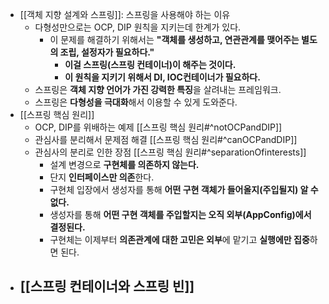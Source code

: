 - [[객체 지향 설계와 스프링]]: 스프링을 사용해야 하는 이유
	- 다형성만으로는 OCP, DIP 원칙을 지키는데 한계가 있다.
		- 이 문제를 해결하기 위해서는 **"객체를 생성하고, 연관관계를 맺어주는 별도의 조립, 설정자가 필요하다."**
			- **이걸 스프링(스프링 컨테이너)이 해주는 것이다.**
			- **이 원칙을 지키기 위해서 DI, IOC컨테이너가 필요하다.**
	- 스프링은 **객체 지향 언어가 가진 강력한 특징**을 살려내는 프레임워크.
	- 스프링은 **다형성을 극대화**해서 이용할 수 있게 도와준다.
- [[스프링 핵심 원리]]
	- OCP, DIP를 위배하는 예제 [[스프링 핵심 원리#^notOCPandDIP]]
	- 관심사를 분리해서 문제점 해결 [[스프링 핵심 원리#^canOCPandDIP]]
	- 관심사의 분리로 인한 장점 [[스프링 핵심 원리#^separationOfinterests]]
		- 설계 변경으로 **구현체를 의존하지 않는다.**
		- 단지 **인터페이스만 의존**한다.
		- 구현체 입장에서 생성자를 통해 **어떤 구현 객체가 들어올지(주입될지) 알 수 없다.**
		- 생성자를 통해 **어떤 구현 객체를 주입할지는 오직 외부(AppConfig)에서 결정된다.**
		- 구현체는 이제부터 **의존관계에 대한 고민은 외부**에 맡기고 **실행에만 집중**하면 된다.
- [[스프링 컨테이너와 스프링 빈]]
	- 